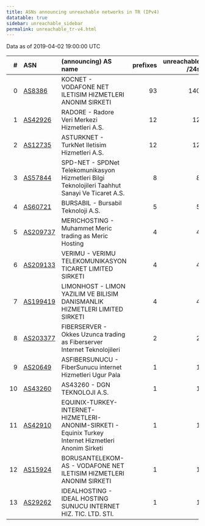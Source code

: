 ```yaml
---
title: ASNs announcing unreachable networks in TR (IPv4)
datatable: true
sidebar: unreachable_sidebar
permalink: unreachable_tr-v4.html
---
```


Data as of 2019-04-02 19:00:00 UTC


<div class="datatable-begin"></div>

|   # | ASN                                      | (announcing) AS name                                                                                  |   prefixes |   unreachable /24s |
|----:|:-----------------------------------------|:------------------------------------------------------------------------------------------------------|-----------:|-------------------:|
|   0 | [AS8386](unreachable_AS8386-v4.html)     | KOCNET - VODAFONE NET ILETISIM HIZMETLERI ANONIM SIRKETI                                              |         93 |                140 |
|   1 | [AS42926](unreachable_AS42926-v4.html)   | RADORE - Radore Veri Merkezi Hizmetleri A.S.                                                          |         12 |                 12 |
|   2 | [AS12735](unreachable_AS12735-v4.html)   | ASTURKNET - TurkNet Iletisim Hizmetleri A.S.                                                          |         12 |                 12 |
|   3 | [AS57844](unreachable_AS57844-v4.html)   | SPD-NET - SPDNet Telekomunikasyon Hizmetleri Bilgi Teknolojileri Taahhut Sanayi Ve Ticaret A.S.       |          8 |                  8 |
|   4 | [AS60721](unreachable_AS60721-v4.html)   | BURSABIL - Bursabil Teknoloji A.S.                                                                    |          5 |                  5 |
|   5 | [AS209737](unreachable_AS209737-v4.html) | MERICHOSTING - Muhammet Meric trading as Meric Hosting                                                |          4 |                  4 |
|   6 | [AS209133](unreachable_AS209133-v4.html) | VERIMU - VERIMU TELEKOMUNIKASYON TICARET LIMITED SIRKETI                                              |          4 |                  4 |
|   7 | [AS199419](unreachable_AS199419-v4.html) | LIMONHOST - LIMON YAZILIM VE BILISIM DANISMANLIK HIZMETLERI LIMITED SIRKETI                           |          4 |                  4 |
|   8 | [AS203377](unreachable_AS203377-v4.html) | FIBERSERVER - Okkes Uzunca trading as Fiberserver Internet Teknolojileri                              |          2 |                  2 |
|   9 | [AS20649](unreachable_AS20649-v4.html)   | ASFIBERSUNUCU - FiberSunucu internet Hizmetleri Ugur Pala                                             |          1 |                  1 |
|  10 | [AS43260](unreachable_AS43260-v4.html)   | AS43260 - DGN TEKNOLOJI A.S.                                                                          |          1 |                  1 |
|  11 | [AS42910](unreachable_AS42910-v4.html)   | EQUINIX-TURKEY-INTERNET-HIZMETLERI-ANONIM-SIRKETI - Equinix Turkey Internet Hizmetleri Anonim Sirketi |          1 |                  1 |
|  12 | [AS15924](unreachable_AS15924-v4.html)   | BORUSANTELEKOM-AS - VODAFONE NET ILETISIM HIZMETLERI ANONIM SIRKETI                                   |          1 |                  1 |
|  13 | [AS29262](unreachable_AS29262-v4.html)   | IDEALHOSTING - IDEAL HOSTING SUNUCU INTERNET HIZ. TIC. LTD. STI.                                      |          1 |                  1 |

<div class="datatable-end"></div>